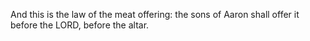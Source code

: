 And this is the law of the meat offering: the sons of Aaron shall offer it before the LORD, before the altar.
